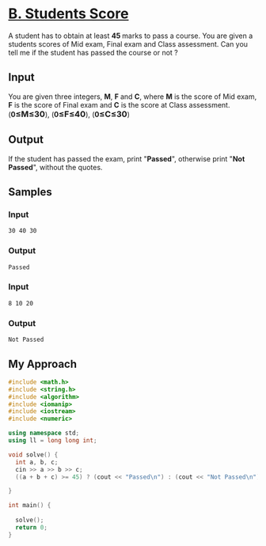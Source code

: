 # [B. Students Score](https://codeto.win/contest/43/problem/B)

<p>A student has to obtain at least <strong>45 </strong>marks to pass a course. You are given a students scores of Mid exam, Final exam and Class assessment. Can you tell me if the student has passed the course or not ?</p>

## Input
 
<p>You are given three integers, <strong>M</strong>, <strong>F </strong>and <strong>C</strong>, where <strong>M</strong> is the score of Mid exam, <strong>F</strong> is the score of Final exam and <strong>C</strong> is the score at Class assessment. (<strong>0<span style="font-size: 16.5px;">≤M</span><span style="font-size: 16.5px;">≤30</span></strong>), (<strong>0<span style="font-size: 16.5px;">≤F</span><span style="font-size: 16.5px;">≤40</span></strong>), (<strong>0<span style="font-size: 16.5px;">≤C</span><span style="font-size: 16.5px;">≤30</span></strong>)</p>

## Output
 
<p>If the student has passed the exam, print "<strong>Passed</strong>", otherwise print "<strong>Not Passed</strong>", without the quotes.</p>

## Samples

### Input

```
30 40 30
```

### Output

```
Passed

```
### Input

```
8 10 20
```

### Output

```
Not Passed

```

## My Approach

```c++
#include <math.h>
#include <string.h>
#include <algorithm>
#include <iomanip>
#include <iostream>
#include <numeric>

using namespace std;
using ll = long long int;

void solve() {
  int a, b, c;
  cin >> a >> b >> c;
  ((a + b + c) >= 45) ? (cout << "Passed\n") : (cout << "Not Passed\n");

}

int main() {
  
  solve();
  return 0;
}
```